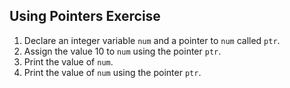 ## Using Pointers Exercise

1. Declare an integer variable `num` and a pointer to `num` called `ptr`.
2. Assign the value 10 to `num` using the pointer `ptr`.
3. Print the value of `num`.
4. Print the value of `num` using the pointer `ptr`.
